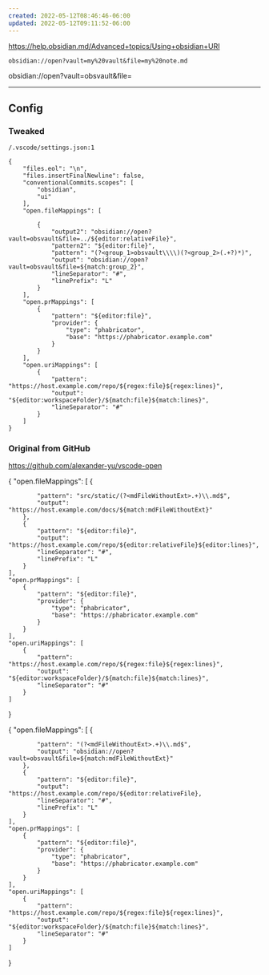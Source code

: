 ```yaml
---
created: 2022-05-12T08:46:46-06:00
updated: 2022-05-12T09:11:52-06:00
---
```


https://help.obsidian.md/Advanced+topics/Using+obsidian+URI

```
obsidian://open?vault=my%20vault&file=my%20note.md
```


obsidian://open?vault=obsvault&file=

---


## Config
### Tweaked

`/.vscode/settings.json:1`
```jsonc
{
    "files.eol": "\n",
    "files.insertFinalNewline": false,
    "conventionalCommits.scopes": [
        "obsidian",
        "ui"
    ],
    "open.fileMappings": [

        {
            "output2": "obsidian://open?vault=obsvault&file=../${editor:relativeFile}",
            "pattern2": "${editor:file}",
            "pattern": "(?<group_1>obsvault\\\\)(?<group_2>(.+?)*)",
            "output": "obsidian://open?vault=obsvault&file=${match:group_2}",
            "lineSeparator": "#",
            "linePrefix": "L"
        }
    ],
    "open.prMappings": [
        {
            "pattern": "${editor:file}",
            "provider": {
                "type": "phabricator",
                "base": "https://phabricator.example.com"
            }
        }
    ],
    "open.uriMappings": [
        {
            "pattern": "https://host.example.com/repo/${regex:file}${regex:lines}",
            "output": "${editor:workspaceFolder}/${match:file}${match:lines}",
            "lineSeparator": "#"
        }
    ]
}

```


### Original from GitHub

https://github.com/alexander-yu/vscode-open


{
    "open.fileMappings": [
        {

            "pattern": "src/static/(?<mdFileWithoutExt>.+)\\.md$",
            "output": "https://host.example.com/docs/${match:mdFileWithoutExt}"
        },
        {
            "pattern": "${editor:file}",
            "output": "https://host.example.com/repo/${editor:relativeFile}${editor:lines}",
            "lineSeparator": "#",
            "linePrefix": "L"
        }
    ],
    "open.prMappings": [
        {
            "pattern": "${editor:file}",
            "provider": {
                "type": "phabricator",
                "base": "https://phabricator.example.com"
            }
        }
    ],
    "open.uriMappings": [
        {
            "pattern": "https://host.example.com/repo/${regex:file}${regex:lines}",
            "output": "${editor:workspaceFolder}/${match:file}${match:lines}",
            "lineSeparator": "#"
        }
    ]
}


{
    "open.fileMappings": [
        {

            "pattern": "(?<mdFileWithoutExt>.+)\\.md$",
            "output": "obsidian://open?vault=obsvault&file=${match:mdFileWithoutExt}"
        },
        {
            "pattern": "${editor:file}",
            "output": "https://host.example.com/repo/${editor:relativeFile},
            "lineSeparator": "#",
            "linePrefix": "L"
        }
    ],
    "open.prMappings": [
        {
            "pattern": "${editor:file}",
            "provider": {
                "type": "phabricator",
                "base": "https://phabricator.example.com"
            }
        }
    ],
    "open.uriMappings": [
        {
            "pattern": "https://host.example.com/repo/${regex:file}${regex:lines}",
            "output": "${editor:workspaceFolder}/${match:file}${match:lines}",
            "lineSeparator": "#"
        }
    ]
}

